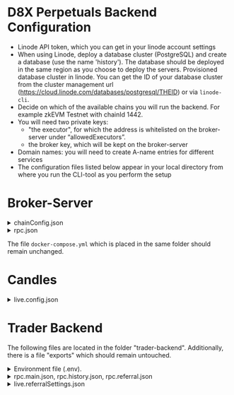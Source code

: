# D8X Perpetuals Backend Configuration

- Linode API token, which you can get in your linode account settings
- When using Linode, deploy a database cluster (PostgreSQL) and create a database (use the name 'history'). The database should be deployed in the same region as you choose to deploy the servers. Provisioned database cluster in linode. You can get the ID of your database cluster
  from the cluster management url
  (https://cloud.linode.com/databases/postgresql/THEID) or via `linode-cli`.
- Decide on which of the available chains you will run the backend. For example zkEVM Testnet with chainId 1442.
- You will need two private keys:
  - "the executor", for which the address is whitelisted on the broker-server
  under “allowedExecutors”.
  - the broker key, which will be kept on the broker-server
- Domain names: you will need to create A-name entries for different services
- The configuration files listed below appear in your local directory from where you run the CLI-tool as you perform the setup

# Broker-Server

<details>
 <summary>chainConfig.json</summary>
  Edit 'allowedExecutors' for the relevant chainId of your deployment.
 
 The entry `allowedExecutors` in `chainConfig.json` must contain the address that executes payments for the referral system,
 that is, `allowedExecutors` must contain the address that corresponds to the executor private key you enter during the setup process

Config file entries:
  
- `chainId` the chain id the entry refers to
- `name` name of the configuration-entry (for readability of the config only)
- `multiPayCtrctAddr` use the pre-defined value. This is a smart contract that is used to execute referral payments.
- `perpetualManagerProxyAddr` the address of the perpetuals-contract, use the pre-defined value

</details>

<details>
 <summary>rpc.json</summary>
  The broker server has very low on-chain activity, therefore defining only public RPC endpoints
  is sufficient and this config file can remain unchanged as long as the desired chain is listed and the public
  RPC is still current.

  Config file entries:
  
- `chainId` the chain id the entry refers to
- `HTTP` array with RPC endpoints

</details>

The file `docker-compose.yml` which is placed in the same folder should remain unchanged.

# Candles

<details>
  <summary>live.config.json</summary>
  Consider running your own Hermes price service to reliably stream prices: [details](https://docs.pyth.network/documentation/pythnet-price-feeds/hermes). 
  The service endpoint will have to be added to the configuration file for the variable priceServiceWSEndpoint. 
  The remaining entries can remain unchanged. This file has to be updated, as D8X governance deploys different perpetuals.
</details>

# Trader Backend
The following files are located in the folder "trader-backend". Additionally, there is a file "exports" which should remain untouched.

<details><summary>Environment file (.env).</summary>
Lines preceeded with `#` in this file, serve as comments.
  
- Network: comment out the irrelevant network (add #) and enable the relevant network (no #). This setting is relevant to stream correct Pyth prices to the front-end.
  ```
  #NETWORK_NAME=testnet #<-- use this for testnet backends
  NETWORK_NAME=mainnet  #<-- use this for mainnet backends
  ```
- Choose the relevant chain. For example, to enable zkEVM mainnet:
  ```
  # zkEVM testnet
  # CHAIN_ID=1442
  # SDK_CONFIG_NAME=zkevmTestnet
  # MUMBAI
  # CHAIN_ID=80001
  # SDK_CONFIG_NAME=testnet
  # zkEVM Mainnet
  CHAIN_ID=1101
  SDK_CONFIG_NAME=zkevm
  ```
- Set a Redis password, for example
  ```
  # Redis password. Sets password for redis instance in docker-stack.yml
  REDIS_PASSWORD="JsPpkIjNONzQ1fmlQvYH"
  ```
- Provide the connection strings `DATABASE_DSN=`. If your database password contains a dollar sign
  `$` or other special characters, it needs to be escaped, that is, replace `$` by `\$`. However, it's best to have a password with letters, dashes and underscores only.
  The string has the format `postgresql://<user>:<password>@<host>:5432/<dbname>`. On Linode, the connection string will look something like this:
  ```
  # Main postgres database dsn string
  DATABASE_DSN="postgresql://linpostgres:wwiadrqFFo-ybqLJ4AdZw@lin-31888-14129-pgsql-primary-private.servers.linodedb.net:5432/history"
  ```
  Use the private host address (to do so deploy the database in the same region as the other servers).
- Remote Broker address. Set the URL that you choose to deploy the broker-server to, for example:
  ```
  #--- BROKER SETTINGS ----
  # Remote Broker, e.g., https://broker.main.yourdomain.com
  REMOTE_BROKER_HTTP="https://broker.d8xperps.io"
  ```
  </details>

<details>
  <summary>rpc.main.json, rpc.history.json, rpc.referral.json</summary>
  These configuration files contain RPC URLs for each chain. Each of the 3 files has the same format. RPC URLs defined in
  "rpc.main.json" will be used by the main-API only, the ones defined in "rpc.history.json" will be used for the service that stores historical
  data only, and accordingly for referral. The load is highest on the main API, followed by history, followed by referral. Hence, it's best to use
  multiple RPCs for rpc.main.json (at least 3), 2 or more for history, 2 or more for referral -- for both "HTTP" and "WS". You only need to enter
  RPCs for the chain which is configured to be used.

  Config file entries:
  
- `chainId` the chain id the entry refers to
- `HTTP` array with RPC endpoints
- `WS` array with websocket RPC endpoints
  
</details>

<details>
  <summary>live.referralSettings.json</summary>
    The referral system is detailed in its dedicated repository. It can be configured as follows.
  
    [
      {
        "chainId": 1101,
        "paymentMaxLookBackDays": 14,
        "paymentScheduleCron": "0 08 * * 2",
        "multiPayContractAddr": "0x5a1e7BBCf0A02a84C5BcE8865aC88668FC6389fE",
        "tokenX": { "address": "0xDc28023CCdfbE553643c41A335a4F555Edf937Df", "decimals": 18 },
        "referrerCutPercentForTokenXHolding": [
            [0.2, 0],
            [1.5, 100],
            [2.5, 1000],
            [3.75, 10000]
          ],
        "brokerPayoutAddr": "0x9d5aaB428e98678d0E645ea4AeBd25f744341a05"
      }
    ]


    
    Config file entries:
  
  - `chainId`: the chain id the entry refers to
  - `paymentMaxLookBackDays`: If no payment was processed, the maximal look-back time for trading fee rebates is 14 days. For example, fees paid 15 days ago will not be eligible for a rebate. This   setting is not of high importance and 14 is a good value.
  - `paymentScheduleCron`: here you can schedule the rebate payments that will automatically be performed. 
The syntax is the one used by the “cron”-scheduling system that you might be familiar with, see for example [crontab.guru](https://crontab.guru/)
  - `multiPayContractAddr`: The address of the contract used for payment execution. Leave it unchanged.
  - `tokenX`: Specify the token address that you as a broker want to use for the referrer cut. If you do not have a token, use the D8X token! Set the decimals according to the ERC-20 decimal convention. Most tokens use 18 decimals.
      - `address`: address of the token
      - `decimals`: number of decimals the token uses (the ERC-20 decimals value). Often 18.
  - `referrerCutPercentForTokenXHolding`:  The broker can have their own token and allow a different rebate to referrers that do not use an agency. The more tokens that the referrer holds, the higher the rebate they get. Here is how to set this. For example, in the config below the referrer without tokens gets 0.2% rebate that they can re-distribute between them and a trader, and the referrer with 100 tokens gets 1.5% rebate. Note that the referrer can also be the trader, because creating referral codes is permissionless, so don’t be to generous especially for low token holdings. Here you define how much of tokenX the referrer needs to hold to get the specified rebate that they can partially hand over to their code users
  - `brokerPayoutAddr`: we recommend you use a separate address that accrues the trading fees from the address that receives the fees after redistribution. Use this setting to determine the address that receives the net fees.
    
  </details>
